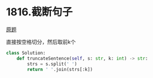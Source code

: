 # 1816.截断句子
[原题](https://leetcode-cn.com/problems/truncate-sentence/)

直接按空格切分，然后取前k个

```python
class Solution:
    def truncateSentence(self, s: str, k: int) -> str:
        strs = s.split(' ')
        return ' '.join(strs[:k])
```